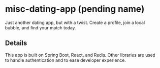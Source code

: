 # misc-dating-app (pending name)

Just another dating app, but with a twist. Create a profile, join a local bubble, and find your match today.

## Details

This app is built on Spring Boot, React, and Redis. Other libraries are used to handle authentication and to ease developer experience.

